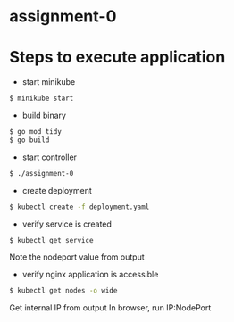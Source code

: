 # assignment-0

# Steps to execute application

- start minikube
```bash
$ minikube start
```

- build binary
```bash
$ go mod tidy
$ go build
```

- start controller
```bash
$ ./assignment-0
```

- create deployment
```bash
$ kubectl create -f deployment.yaml
```

- verify service is created
```bash
$ kubectl get service
```
Note the nodeport value from output

- verify nginx application is accessible
```bash
$ kubectl get nodes -o wide
```
Get internal IP from output
In browser, run IP:NodePort
